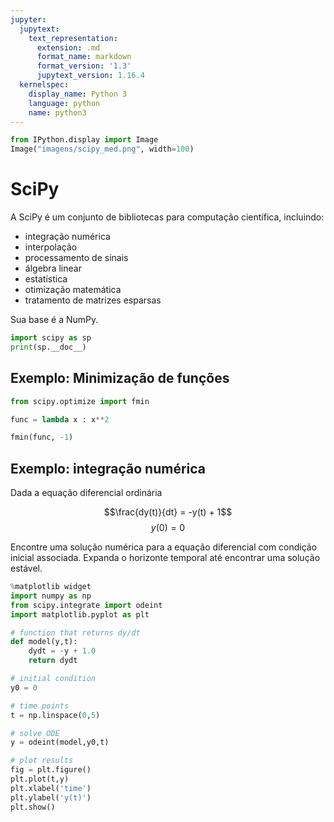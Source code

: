 ```yaml
---
jupyter:
  jupytext:
    text_representation:
      extension: .md
      format_name: markdown
      format_version: '1.3'
      jupytext_version: 1.16.4
  kernelspec:
    display_name: Python 3
    language: python
    name: python3
---
```


```python
from IPython.display import Image
Image("imagens/scipy_med.png", width=100)
```

<!-- #region tags=["chapter"] -->
# SciPy 

A SciPy é um conjunto de bibliotecas para computação científica, incluindo:
- integração numérica
- interpolação
- processamento de sinais
- álgebra linear
- estatística
- otimização matemática
- tratamento de matrizes esparsas

Sua base é a NumPy.
<!-- #endregion -->

```python
import scipy as sp
print(sp.__doc__)
```

## Exemplo: Minimização de funções

```python
from scipy.optimize import fmin
```

```python
func = lambda x : x**2
```

```python
fmin(func, -1)
```

## Exemplo: integração numérica


Dada a equação diferencial ordinária


$$\frac{dy(t)}{dt} = -y(t) + 1$$
$$y(0) = 0$$


Encontre uma solução numérica para a equação diferencial com condição inicial associada. Expanda o horizonte temporal até encontrar uma solução estável.  

```python
%matplotlib widget
import numpy as np
from scipy.integrate import odeint
import matplotlib.pyplot as plt

# function that returns dy/dt
def model(y,t):
    dydt = -y + 1.0
    return dydt

# initial condition
y0 = 0

# time points
t = np.linspace(0,5)

# solve ODE
y = odeint(model,y0,t)

# plot results
fig = plt.figure()
plt.plot(t,y)
plt.xlabel('time')
plt.ylabel('y(t)')
plt.show()
```
